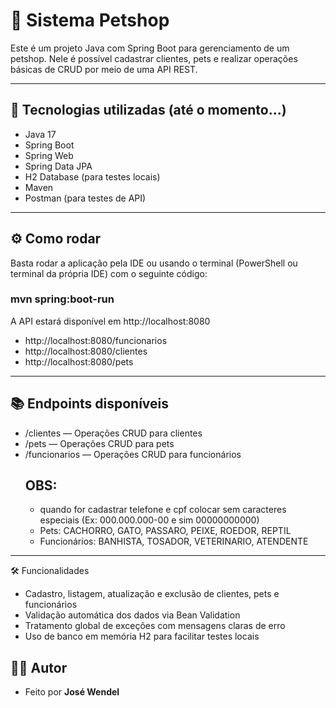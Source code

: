 # 🐶 Sistema Petshop

Este é um projeto Java com Spring Boot para gerenciamento de um petshop. Nele é possível cadastrar clientes, pets e realizar operações básicas de CRUD por meio de uma API REST.

---

## 🚀 Tecnologias utilizadas (até o momento...)

- Java 17
- Spring Boot
- Spring Web
- Spring Data JPA
- H2 Database (para testes locais)
- Maven
- Postman (para testes de API)

---
## ⚙️ Como rodar
Basta rodar a aplicação pela IDE ou usando o terminal (PowerShell ou terminal da própria IDE) com o seguinte código:
### mvn spring:boot-run 
A API estará disponível em http://localhost:8080
- http://localhost:8080/funcionarios 
- http://localhost:8080/clientes
- http://localhost:8080/pets
---
## 📚 Endpoints disponíveis
- /clientes — Operações CRUD para clientes
- /pets — Operações CRUD para pets
- /funcionarios — Operações CRUD para funcionários
  ## OBS:
  - quando for cadastrar telefone e cpf colocar sem caracteres especiais (Ex: 000.000.000-00 e sim 00000000000)
  - Pets: CACHORRO, GATO, PASSARO, PEIXE, ROEDOR, REPTIL
  - Funcionários:  BANHISTA, TOSADOR, VETERINARIO, ATENDENTE
---
🛠️ Funcionalidades
- Cadastro, listagem, atualização e exclusão de clientes, pets e funcionários
- Validação automática dos dados via Bean Validation
- Tratamento global de exceções com mensagens claras de erro
- Uso de banco em memória H2 para facilitar testes locais
## 👨‍💻 Autor
- Feito por **José Wendel**

